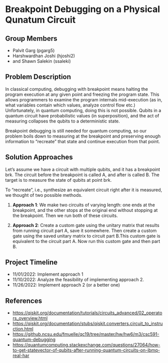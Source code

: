 # Breakpoint Debugging on a Physical Qunatum Circuit

## Group Members
- Palvit Garg (pgarg5)
- Harshwardhan Joshi (hjoshi2)
- and Shawn Salekin (ssaleki)

## Problem Description
In classical computing, debugging with breakpoint means halting the program
execution at any given point and freezing the program state. This allows
programmers to examine the program internals mid-execution (as in, what
variables contain which values, analyze control flow etc.) Unfortunately, in
quantum computing, doing this is not possible. Qubits in a quantum circuit have
probabilistic values (in superposition), and the act of measuring collapses the
qubits to a deterministic state.

Breakpoint debugging is still needed for quantum computing, so our problem boils
down to measuring at the breakpoint and preserving enough information to
“recreate” that state and continue execution from that point.

## Solution Approaches 
Let’s assume we have a circuit with multiple qubits, and it has a breakpoint
brk. The circuit before the breakpoint is called A, and after is called B. The
target is to measure the state of qubits at point brk.

To “recreate”, i.e., synthesize an equivalent circuit right after it is
measured, we thought of two possible methods. 

1. **Approach 1**:
We make two circuits of varying length: one ends at the breakpoint, and the
other stops at the original end without stopping at the breakpoint. Then we run
both of these circuits.

2. **Approach 2**:
Create a custom gate using the unitary matrix that results from running circuit
part A, save it somewhere. Then create a custom gate using the saved unitary
matrix to circuit part B.This custom gate is equivalent to the circuit part A.
Now run this custom gate and then part B.


## Project Timeline 
- 11/01/2022: Implement approach 1
- 11/10/2022: Analyze the feasibility of implementing approach 2.
- 11/26/2022: Implement approach 2 (or a better one)

## References
- https://qiskit.org/documentation/tutorials/circuits_advanced/02_operators_overview.html
- https://qiskit.org/documentation/stubs/qiskit.converters.circuit_to_instruction.html
- https://github.ncsu.edu/fmuelle/qc19/tree/master/hw/hw6/m3/csc591-quantum-debugging
- https://quantumcomputing.stackexchange.com/questions/27064/how-to-get-statevector-of-qubits-after-running-quantum-circuits-on-ibmq-real-har

